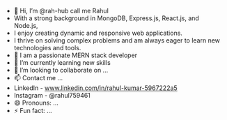 - 👋 Hi, I’m @rah-hub call me Rahul
-  With a strong background in MongoDB, Express.js, React.js, and Node.js,
-   I enjoy creating dynamic and responsive web applications.
-   I thrive on solving complex problems and am always eager to learn new technologies and tools.
- 👀 I am a passionate MERN stack developer
- 🌱 I’m currently learning new skills
- 💞️ I’m looking to collaborate on ...
- 📫 Contact me ...
- LinkedIn - www.linkedin.com/in/rahul-kumar-5967222a5
- Instagram - @rahul759461
- 😄 Pronouns: ...
- ⚡ Fun fact: ...

<!---
rah-hub/rah-hub is a ✨ special ✨ repository because its `README.md` (this file) appears on your GitHub profile.
You can click the Preview link to take a look at your changes.
--->
